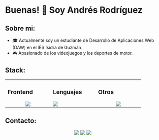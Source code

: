 # Buenas! 👋 Soy Andrés Rodríguez
## Sobre mi:


- 🎓 Actualmente soy un estudiante de Desarrollo de Aplicaciones Web (DAW) en el IES Isidra de Guzmán.
- 🎮 Apasionado de los videojuegos y los deportes de motor.

## Stack:

<table><tr><td valign="top" width="25%">

### Frontend  
<a href="https://github.com/AndresRodriguezT">
<div align="center">  
       <img src="https://skillicons.dev/icons?i=html,css,bootstrap,js" /> 
</div>
</a>
 </td><td valign="top" width="25%">
        
### Lenguajes
<a href="https://github.com/AndresRodriguezT">
<div>
       <img src="https://skillicons.dev/icons?i=cs,ts,java&perline=4" /> 
</div>
</a>

</td><td valign="top" width="25%">
  
### Otros
<a href="https://github.com/AndresRodriguezT">
<div align="center">
       <img src="https://skillicons.dev/icons?i=git,github,mysql,dotnet,docker,godot,r,vscode,visualstudio, &perline=4" /> 
</div>
</a>
</td>
</tr></table>


## Contacto:
<div align="center">
    <a href="https://www.linkedin.com/in/andr%C3%A9s-rodr%C3%ADguez-a01450314/" target="_blank"><img src="https://img.shields.io/badge/LinkedIn-0077B5?style=for-the-badge&logo=linkedin&logoColor=white"/></a>
    <a target="_blank" href="mailto:andresrodrigueztrapero@gmail.com"><img src="https://img.shields.io/badge/Gmail-D14836?style=for-the-badge&logo=gmail&logoColor=white"/></a>
    <a href="https://www.instagram.com/ndres_._/" target="_blank"><img src="https://img.shields.io/badge/Instagram-E4405F?style=for-the-badge&logo=instagram&logoColor=white"/></a>
</div>
